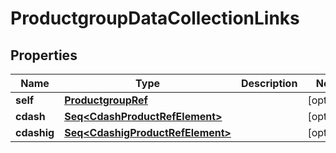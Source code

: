 

# ProductgroupDataCollectionLinks


## Properties

Name | Type | Description | Notes
------------ | ------------- | ------------- | -------------
**self** | [**ProductgroupRef**](ProductgroupRef.md) |  |  [optional]
**cdash** | [**Seq&lt;CdashProductRefElement&gt;**](CdashProductRefElement.md) |  |  [optional]
**cdashig** | [**Seq&lt;CdashigProductRefElement&gt;**](CdashigProductRefElement.md) |  |  [optional]



